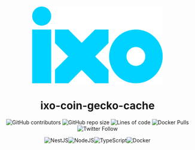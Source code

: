 <div align=center>

![Logo](/6023b50915fe07301c257179_ixo%20logo%20Cyan%402x.png)

# ixo-coin-gecko-cache

![GitHub contributors](https://img.shields.io/github/contributors/ixofoundation/ixo-coin-gecko-cache) ![GitHub repo size](https://img.shields.io/github/repo-size/ixofoundation/ixo-coin-gecko-cache) ![Lines of code](https://img.shields.io/tokei/lines/github/ixofoundation/ixo-coin-gecko-cache?style=plastic) ![Docker Pulls](https://img.shields.io/docker/pulls/northroomza/ixo-coin-gecko-cache) ![Twitter Follow](https://img.shields.io/twitter/follow/ixoworld?style=social)

![NestJS](https://img.shields.io/badge/nestjs-%23E0234E.svg?style=for-the-badge&logo=nestjs&logoColor=white)![NodeJS](https://img.shields.io/badge/node.js-6DA55F?style=for-the-badge&logo=node.js&logoColor=white)![TypeScript](https://img.shields.io/badge/typescript-%23007ACC.svg?style=for-the-badge&logo=typescript&logoColor=white)![Docker](https://img.shields.io/badge/docker-%230db7ed.svg?style=for-the-badge&logo=docker&logoColor=white)

</div>
